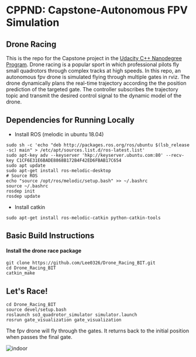 # CPPND: Capstone-Autonomous FPV Simulation

## Drone Racing

This is the repo for the Capstone project in the [Udacity C++ Nanodegree Program](https://www.udacity.com/course/c-plus-plus-nanodegree--nd213).  Drone racing is a popular sport in which professional pilots fly small quadrotors through complex tracks at high speeds.  In this repo,  an autonomous fpv drone is simulated flying through multiple gates in rviz. The drone dynamically plans the real-time trajectory according the the position prediction of the targeted gate.  The controller subscribes the trajectory topic and transmit the desired control signal to the dynamic model of the drone. 

## Dependencies for Running Locally
* Install ROS (melodic in ubuntu 18.04)

```
sudo sh -c 'echo "deb http://packages.ros.org/ros/ubuntu $(lsb_release -sc) main" > /etc/apt/sources.list.d/ros-latest.list'
sudo apt-key adv --keyserver 'hkp://keyserver.ubuntu.com:80' --recv-key C1CF6E31E6BADE8868B172B4F42ED6FBAB17C654
sudo apt update
sudo apt-get install ros-melodic-desktop
# Source ROS
echo "source /opt/ros/melodic/setup.bash" >> ~/.bashrc
source ~/.bashrc
rosdep init
rosdep update
```

- Install catkin

```
sudo apt-get install ros-melodic-catkin python-catkin-tools
```

## Basic Build Instructions

#### Install the drone race package

```
git clone https://github.com/Lee0326/Drone_Racing_BIT.git
cd Drone_Racing_BIT
catkin_make
```

## Let's Race!

```
cd Drone_Racing_BIT
source devel/setup.bash
roslaunch so3_quadrotor_simulator simulator.launch
rosrun gate_visualization gate_visualization
```

The fpv drone will fly through the gates. It returns back to the initial position when passes the final gate.

![indoor](files/rviz.gif)